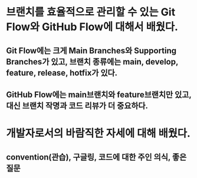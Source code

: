 # 브랜치를 효율적으로 관리할 수 있는 Git Flow와 GitHub Flow에 대해서 배웠다.

## Git Flow에는 크게 Main Branches와 Supporting Branches가 있고, 브랜치 종류에는 main, develop, feature, release, hotfix가 있다.
## GitHub Flow에는 main브랜치와 feature브랜치만 있고, 대신 브랜치 작명과 코드 리뷰가 더 중요하다.


# 개발자로서의 바람직한 자세에 대해 배웠다.

## convention(관습), 구글링, 코드에 대한 주인 의식, 좋은 질문